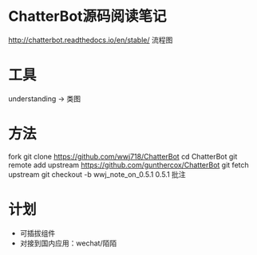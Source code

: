 # ChatterBot源码阅读笔记
http://chatterbot.readthedocs.io/en/stable/ 流程图

# 工具
understanding -> 类图

# 方法
fork
git clone https://github.com/wwj718/ChatterBot
cd ChatterBot
git remote add upstream https://github.com/gunthercox/ChatterBot
git fetch upstream
git checkout -b wwj_note_on_0.5.1 0.5.1
批注

# 计划
*  可插拔组件
*  对接到国内应用：wechat/陌陌

